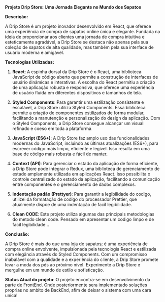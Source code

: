 **Projeto Drip Store: Uma Jornada Elegante no Mundo dos Sapatos**

**Descrição:**

A Drip Store é um projeto inovador desenvolvido em React, que oferece uma experiência de compra de sapatos online única e elegante. Fundada na ideia de proporcionar aos clientes uma jornada de compra intuitiva e esteticamente agradável, a Drip Store se destaca não apenas pela sua coleção de sapatos de alta qualidade, mas também pela sua interface de usuário moderna e amigável.

**Tecnologias Utilizadas:**

1. **React**: A espinha dorsal da Drip Store é o React, uma biblioteca JavaScript de código aberto que permite a construção de interfaces de usuário dinâmicas e interativas. A escolha do React permitiu a criação de uma aplicação robusta e responsiva, que oferece uma experiência de usuário fluida em diferentes dispositivos e tamanhos de tela.

2. **Styled Components**: Para garantir uma estilização consistente e escalável, a Drip Store utiliza Styled Components. Essa biblioteca permite a criação de componentes estilizados de forma modular, facilitando a manutenção e personalização do design da aplicação. Com o Styled Components, a Drip Store consegue alcançar um visual refinado e coeso em toda a plataforma.

3. **JavaScript (ES6+)**: A Drip Store faz amplo uso das funcionalidades modernas do JavaScript, incluindo as últimas atualizações (ES6+), para escrever código mais limpo, eficiente e legível. Isso resulta em uma base de código mais robusta e fácil de manter.

4. **Context (API)**: Para gerenciar o estado da aplicação de forma eficiente, a Drip Store pode integrar o Redux, uma biblioteca de gerenciamento de estado amplamente utilizada em aplicações React. Isso possibilita o controle centralizado do estado da aplicação, facilitando a comunicação entre componentes e o gerenciamento de dados complexos.

5. **Indentação padão (Prettyer)**: Para garantir a legibilidade do codigo, utilizei da formatação de codigo do processador Prettier, que atualmente dispoe de uma indentação de facil legibilidade.

6. **Clean CODE**: Este projeto utiliza algumas das principais metodologias do metodo clean code. Pensado em apresentar um codigo limpo e de facil legibilidade...

**Conclusão:**

A Drip Store é mais do que uma loja de sapatos; é uma experiência de compra online envolvente, impulsionada pela tecnologia React e estilizada com elegância através do Styled Components. Com um compromisso inabalável com a qualidade e a experiência do cliente, a Drip Store promete levar a moda dos pés ao próximo nível. Experimente a Drip Store e mergulhe em um mundo de estilo e sofisticação.

**Status Atual do projeto**: O projeto encontra-se em desenvolvimento da parte de FrontEnd. Onde posteriormente sera implementado soluções proprias no ambito de BackEnd, afim de deixar o sistema com uma cara unica!

